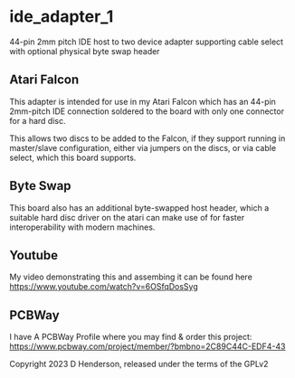 # ide_adapter_1

44-pin 2mm pitch IDE host to two device adapter supporting cable select with optional physical byte swap header

## Atari Falcon

This adapter is intended for use in my Atari Falcon which has an 44-pin 2mm-pitch IDE connection soldered to the board with only one connector for a hard disc.

This allows two discs to be added to the Falcon, if they support running in master/slave configuration, either via jumpers on the discs, or via cable select, which this board supports.

## Byte Swap

This board also has an additional byte-swapped host header, which a suitable hard disc driver on the atari can make use of for faster interoperability with modern machines.

## Youtube

My video demonstrating this and assembing it can be found here https://www.youtube.com/watch?v=6OSfqDosSyg

## PCBWay

I have A PCBWay Profile where you may find & order this project: https://www.pcbway.com/project/member/?bmbno=2C89C44C-EDF4-43


Copyright 2023 D Henderson, released under the terms of the GPLv2
